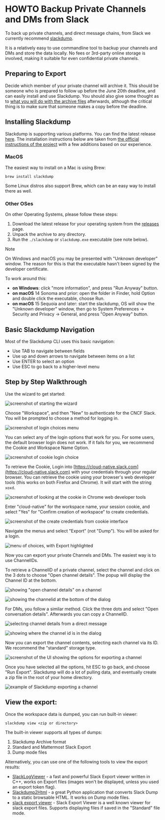 # HOWTO Backup Private Channels and DMs from Slack

To back up private channels, and direct message chains, from Slack we currently recommend [slackdump](https://github.com/rusq/slackdump).

It is a relatively easy to use commandline tool to backup your channels and DMs and store the data locally. No fees or 3rd-party online storage is involved, making it suitable for even confidential private channels.

## Preparing to Export

Decide which member of your private channel will archive it. This should be someone who is prepared to follow up before the June 20th deadline, and can easily install and use Slackdump. You should also give some thought as to [what you will do with the archive files](#what-should-i-do-with-the-backup-files) afterwards, although the critical thing is to make sure that someone makes a copy before the deadline.

## Installing Slackdump

Slackdump is supporting various platforms. You can find the latest release [here](https://github.com/rusq/slackdump/releases/tag/v3.1.4). The installation instructions below are taken from [the official instructions of the project](https://github.com/rusq/slackdump/?tab=readme-ov-file#installation-and-quickstart) with a few additions based on our experience.

### MacOS

The easiest way to install on a Mac is using Brew:

```
brew install slackdump
```

Some Linux distros also support Brew, which can be an easy way to install there as well.

### Other OSes

On other Operating Systems, please follow these steps:

1. Download the latest release for your operating system from the [releases] page.
1. Unpack the archive to any directory.
1. Run the `./slackdump` or `slackdump.exe` executable (see note below).

[releases]: https://github.com/rusq/slackdump/releases/

> [!NOTE]
> On Windows and macOS you may be presented with "Unknown developer" window.
> The reason for this is that the executable hasn't been signed by
> the developer certificate.

To work around this:

- **on Windows**: click "more information", and press "Run
  Anyway" button.
- **on macOS** 14 Sonoma and prior:  open the folder in Finder, hold Option
  and double click the executable, choose Run.
- **on macOS** 15 Sequoia and later:  start the slackdump, OS will show the
  "Unknown developer" window, then go to System Preferences -> Security and
  Privacy -> General, and press "Open Anyway" button.

## Basic Slackdump Navigation

Most of the Slackdump CLI uses this basic navigation:

* Use TAB to navigate between fields
* Use up and down arrows to navigate between items on a list
* Use ENTER to select an option
* Use ESC to go back to a higher-level menu

## Step by Step Walkthrough

Use the wizard to get started:

![screenshot of starting the wizard](media/slack-backup/runwizard.jpeg)

Choose "Workspace", and then "New" to authenticate for the CNCF Slack. You will be prompted to choose a method for logging in.

![screenshot of login choices menu](media/slack-backup/login.jpeg)

You can select any of the login options that work for you. For some users, the default browser login does not work. If it fails for you, we recommend the Cookie and Workspace Name Option.

![screenshot of cookie login choice](media/slack-backup/cookielogin.jpeg)

To retrieve the Cookie, Login into [https://cloud-native.slack.com](https://cloud-native.slack.com) with your credentials through your regular browser. You can retrieve the cookie using your browser's web developer tools (this works on both Firefox and Chrome). It will start with the string `xoxd`.

![screenshot of looking at the cookie in Chrome web developer tools](media/slack-backup/getcookie.jpeg)

Enter "cloud-native" for the workspace name, your session cookie, and select "Yes" for "Confirm creation of workspace" to create credentials.

![screenshot of the create credentials from cookie interface](media/slack-backup/createcredential.jpeg)

Navigate the menus and select "Export" (not "Dump"). You will be asked for a login.

![menu of choices, with Export highlighted](media/slack-backup/export.png)

Now you can export your private Channels and DMs. The easiest way is to use ChannelIDs.

To retrieve a ChannelID of a private channel, select the channel and click on the 3 dots to choose "Open channel details". The popup will display the Channel ID at the bottom.

![showing "open channel details" on a channel](media/slack-backup/channelid.jpg)

![showing the channelid at the bottom of the dialog](media/slack-backup/channelid2.jpg)

For DMs, you follow a similar method. Click the three dots and select "Open conversation details". Afterwards you can copy a ChannelID.

![selecting channel details from a direct message](media/slack-backup/channelid3.jpeg)

![showing where the channel id is in the dialog](media/slack-backup/channelid4.jpeg)

Now you can export the channel contents, selecting each channel via its ID. We recommend the "standard" storage type.

![screenshot of the UI showing the options for exporting a channel](media/slack-backup/exportdata1.jpeg)

Once you have selected all the options, hit ESC to go back, and choose "Run Export". Slackdump will do a lot of pulling data, and eventually create a zip file in the root of your home directory.

![example of Slackdump exporting a channel](media/slack-backup/exportdata2.jpeg)

## View the export:

Once the workspace data is dumped, you can run built-in viewer:

```shell
slackdump view <zip or directory>
```

The built-in viewer supports all types of dumps:

1. Slackdump Archive format
1. Standard and Mattermost Slack Export
1. Dump mode files

Alternatively, you can use one of the following tools to view the
export results:

- [SlackLogViewer] - a fast and powerful Slack Export viewer written in C++, works on Export files (images won't be displayed, unless you used an export token flag).
- [Slackdump2Html] - a great Python application that converts Slack Dump to a
  static browsable HTML. It works on Dump mode files.
- [slack export viewer][slack-export-viewer] - Slack Export Viewer is a well known viewer for
  slack export files. Supports displaying files if saved in the "Standard" file mode.

[SlackLogViewer]: https://github.com/thayakawa-gh/SlackLogViewer/releases
[Slackdump2Html]: https://github.com/kununu/slackdump2html
[slack-export-viewer]: https://github.com/hfaran/slack-export-viewer
